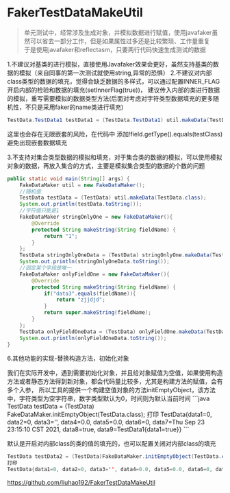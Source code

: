 # FakerTestDataMakeUtil
>  单元测试中，经常涉及生成对象，并模拟数据进行赋值，使用javafaker虽然可以省去一部分工作，但是如果属性过多还是比较繁琐、工作量重复       
>  于是使用javafaker和reflectasm，只要两行代码快速生成测试的数据

1.不建议对基类的进行模拟，直接使用Javafaker效果会更好，虽然支持基类的数据的模拟（来自同事的第一次测试就使用string,异常的恐惧）
2.不建议对内部class类型的数据的填充，觉得会缺乏数据的多样式，可以通过配置INNER_FLAG开启内部的检验和数据的填充(setInnerFlag(true))，
建议传入内部的类进行数据的模拟，重写需要模拟的数据类型方法(后面对考虑对字符类型数据填充的更多随机性，不只是采用faker的name类进行填充)

```java
TestData.TestData1 testData1 = (TestData.TestData1) util.makeData(TestData.TestData1.class);
```

这里也会存在无限嵌套的风险，在代码中 添加!field.getType().equals(testClass) 避免出现嵌套数据填充

<p>3.不支持对集合类型数据的模拟和填充，对于集合类的数据的模拟，可以使用模拟对象的数据，再放入集合的方式，主要是模拟集合类型的数据的个数的问题
    
```java
public static void main(String[] args) {
    FakeDataMaker util = new FakeDataMaker();
    //随机值
    TestData testData = (TestData) util.makeData(TestData.class);
    System.out.println(testData.toString());
    //字符值只能是1
    FakeDataMaker stringOnlyOne = new FakeDataMaker(){
        @Override
        protected String makeString(String fieldName) {
            return "1";
        }
    };
    TestData stringOnlyOneData = (TestData) stringOnlyOne.makeData(TestData.class);
    System.out.println(stringOnlyOneData.toString());
    //固定某个字段是唯一
    FakeDataMaker onlyFieldOne = new FakeDataMaker(){
        @Override
        protected String makeString(String fieldName) {
            if("data3".equals(fieldName)){
                return "zjjdjd";
            }
            return super.makeString(fieldName);
        }
    };
    TestData onlyFieldOneData = (TestData) onlyFieldOne.makeData(TestData.class);
    System.out.println(onlyFieldOneData.toString());
}
```

6.其他功能的实现-替换构造方法，初始化对象
<p>我们在实际开发中，遇到需要初始化对象，并且给对象赋值为空值，如果使用构造方法或者静态方法得到新对象，都会代码量比较多，尤其是构建方法的赋值，会有多个入参，
所以工具的提供一个构建空值对象的方法initEmptyObject，该方法中，字符类型为空字符串，数字类型默认为0，时间则为默认当前时间
```java
 TestData testData = (TestData) FakeDataMaker.initEmptyObject(TestData.class);
 打印
 TestData{data1=0, data2=0, data3='', data4=0.0, data5=0.0, data6=0, data7=Thu Sep 23 23:15:10 CST 2021, data8=true, data9=TestData1{data1=true}}
```

默认是开启对内部class的类的值的填充的，也可以配置关闭对内部class的填充

```java
TestData testData2 = (TestData)FakeDataMaker.initEmptyObject(TestData.class,false);
打印
TestData{data1=0, data2=0, data3='', data4=0.0, data5=0.0, data6=0, data7=Thu Sep 23 23:15:12 CST 2021, data8=true, data9=null}
```



https://github.com/liuhao192/FakerTestDataMakeUtil
